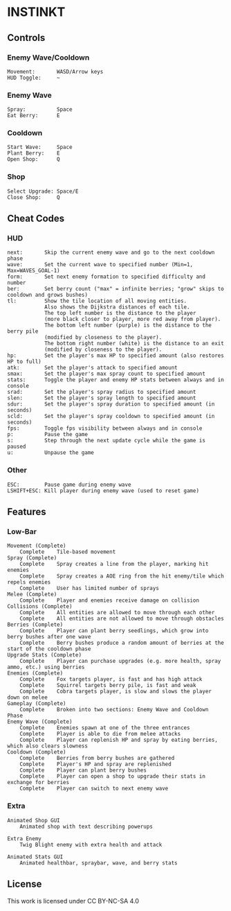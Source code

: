 # INSTINKT

## Controls

### Enemy Wave/Cooldown
    Movement:       WASD/Arrow keys
    HUD Toggle:     ~

### Enemy Wave
    Spray:          Space
    Eat Berry:      E

### Cooldown
    Start Wave:     Space
    Plant Berry:    E
    Open Shop:      Q

### Shop
    Select Upgrade: Space/E
    Close Shop:     Q



## Cheat Codes

### HUD
    next:       Skip the current enemy wave and go to the next cooldown phase
    wave:       Set the current wave to specified number (Min=1, Max=WAVES_GOAL-1)
    form:       Set next enemy formation to specified difficulty and number
    ber:        Set berry count ("max" = infinite berries; "grow" skips to cooldown and grows bushes)
    tl:         Show the tile location of all moving entities.
                Also shows the Dijkstra distances of each tile.
                The top left number is the distance to the player 
                (more black closer to player, more red away from player).
                The bottom left number (purple) is the distance to the berry pile
                (modified by closeness to the player).
                The bottom right number (white) is the distance to an exit
                (modified by closeness to the player).
    hp:         Set the player's max HP to specified amount (also restores HP to full)
    atk:        Set the player's attack to specified amount
    smax:       Set the player's max spray count to specified amount
    stats:      Toggle the player and enemy HP stats between always and in console    
    srad:       Set the player's spray radius to specified amount
    slen:       Set the player's spray length to specified amount
    sdur:       Set the player's spray duration to specified amount (in seconds)
    scld:       Set the player's spray cooldown to specified amount (in seconds)
    fps:        Toggle fps visibility between always and in console
    p:          Pause the game
    s:          Step through the next update cycle while the game is paused
    u:          Unpause the game

### Other
    ESC:        Pause game during enemy wave
    LSHIFT+ESC: Kill player during enemy wave (used to reset game)



## Features

### Low-Bar

    Movement (Complete)
        Complete    Tile-based movement
    Spray (Complete)
        Complete    Spray creates a line from the player, marking hit enemies
        Complete    Spray creates a AOE ring from the hit enemy/tile which repels enemies
        Complete    User has limited number of sprays
    Melee (Complete)
        Complete    Player and enemies receive damage on collision
    Collisions (Complete)
        Complete    All entities are allowed to move through each other
        Complete    All entities are not allowed to move through obstacles
    Berries (Complete)
        Complete    Player can plant berry seedlings, which grow into berry bushes after one wave
        Complete    Berry bushes produce a random amount of berries at the start of the cooldown phase
    Upgrade Stats (Complete)
        Complete    Player can purchase upgrades (e.g. more health, spray ammo, etc.) using berries
    Enemies (Complete)
        Complete    Fox targets player, is fast and has high attack
        Complete    Squirrel targets berry pile, is fast and weak
        Complete    Cobra targets player, is slow and slows the player down on melee
    Gameplay (Complete)
        Complete    Broken into two sections: Enemy Wave and Cooldown Phase
    Enemy Wave (Complete)
        Complete    Enemies spawn at one of the three entrances
        Complete    Player is able to die from melee attacks
        Complete    Player can replenish HP and spray by eating berries, which also clears slowness
    Cooldown (Complete)
        Complete    Berries from berry bushes are gathered
        Complete    Player's HP and spray are replenished
        Complete    Player can plant berry bushes
        Complete    Player can open a shop to upgrade their stats in exchange for berries
        Complete    Player can switch to next enemy wave

### Extra

    Animated Shop GUI
        Animated shop with text describing powerups

    Extra Enemy
        Twig Blight enemy with extra health and attack

    Animated Stats GUI
        Animated healthbar, spraybar, wave, and berry stats

## License

This work is licensed under CC BY-NC-SA 4.0

